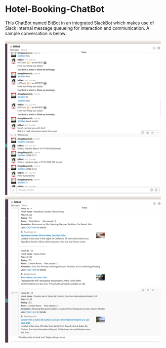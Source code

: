 # Hotel-Booking-ChatBot

This ChatBot named BitBot in an integrated SlackBot which makes use of Slack internal message queueing for interaction and communication.
A sample conversation is below:

![2](https://github.com/AmreenWahab/Hotel-Booking-ChatBot/blob/master/images/2.png)
![3](https://github.com/AmreenWahab/Hotel-Booking-ChatBot/blob/master/images/3.png)
